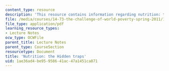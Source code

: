 ```yaml
---
content_type: resource
description: 'This resource contains information regarding nutrition: the Hidden traps.'
file: /media/courses/14-73-the-challenge-of-world-poverty-spring-2011/1ae36ad4be95958641ac47a1451ca871_MIT14_73S11_Lec6_slides.pdf
file_type: application/pdf
learning_resource_types:
- Lecture Notes
ocw_type: OCWFile
parent_title: Lecture Notes
parent_type: CourseSection
resourcetype: Document
title: 'Nutrition: the Hidden traps'
uid: 1ae36ad4-be95-9586-41ac-47a1451ca871
---
```

